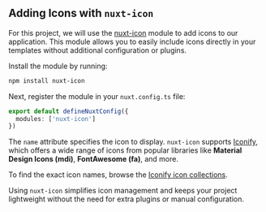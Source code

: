 
## Adding Icons with `nuxt-icon`

For this project, we will use the [nuxt-icon](https://github.com/nuxt-modules/icon) module to add icons to our application. This module allows you to easily include icons directly in your templates without additional configuration or plugins.

Install the module by running:

```bash
npm install nuxt-icon
```

Next, register the module in your `nuxt.config.ts` file:

```ts
export default defineNuxtConfig({
  modules: ['nuxt-icon']
})
```

The `name` attribute specifies the icon to display. `nuxt-icon` supports [Iconify](https://icon-sets.iconify.design/), which offers a wide range of icons from popular libraries like **Material Design Icons (mdi)**, **FontAwesome (fa)**, and more.

To find the exact icon names, browse the [Iconify icon collections](https://icon-sets.iconify.design/).

Using `nuxt-icon` simplifies icon management and keeps your project lightweight without the need for extra plugins or manual configuration.
